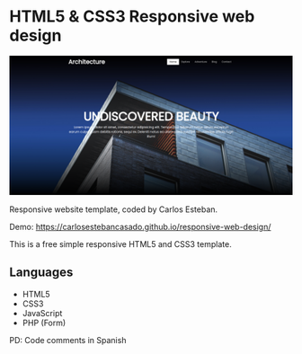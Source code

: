 # HTML5 & CSS3 Responsive web design

![Captura](images/captura.png)

Responsive website template, coded by Carlos Esteban.

Demo: https://carlosestebancasado.github.io/responsive-web-design/

This is a free simple responsive HTML5 and CSS3 template.

## Languages
- HTML5
- CSS3
- JavaScript
- PHP (Form)


PD: Code comments in Spanish
